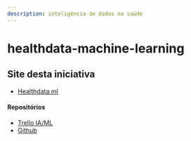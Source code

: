 ```yaml
---
description: inteligência de dados na saúde
---
```


# healthdata-machine-learning

## Site desta iniciativa

* [Healthdata.ml](http://healthdata.ml)

#### Repositórios

* [Trello IA/ML](https://trello.com/b/GWUMrieb)
* [Github](http://github.com/healthdata-ml)

